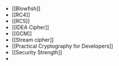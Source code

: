 - [[Blowfish]]
- [[RC4]]
- [[RC5]]
- [[IDEA Cipher]]
- [[GCM]]
- [[Stream cipher]]
- [[Practical Cryptography for Developers]]
- [[Security Strength]]
-